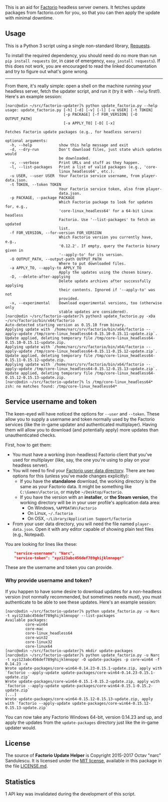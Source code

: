 This is an aid for [Factorio](http://www.factorio.com/) headless server owners.
It fetches update packages from factorio.com for you, so that you can then apply
the update with minimal downtime.


## Usage ##

This is a Python 3 script using a single non-standard library,
[Requests](http://requests.readthedocs.org/en/latest/).

To install the required dependency, you should need do no more than run `pip
install requests` (or, in case of emergency, `easy_install requests`). If this
does not work, you are encouraged to read the linked documentation and try to
figure out what's gone wrong.

---

From there, it's really simple: open a shell on the machine running your
headless server, fetch the updater script, and run it (try it with `--help`
first!). Here's an example session:

```
[narc@odin ~/src/factorio-updater]% python update_factorio.py --help
usage: update_factorio.py [-h] [-d] [-v] [-l] [-u USER] [-t TOKEN]
                          [-p PACKAGE] [-f FOR_VERSION] [-O OUTPUT_PATH]
                          [-a APPLY_TO] [-D] [-x]

Fetches Factorio update packages (e.g., for headless servers)

optional arguments:
  -h, --help            show this help message and exit
  -d, --dry-run         Don't download files, just state which updates would
                        be downloaded.
  -v, --verbose         Print URLs and stuff as they happen.
  -l, --list-packages   Print a list of valid packages (e.g., 'core-
                        linux_headless64', etc.).
  -u USER, --user USER  Your Factorio service username, from player-data.json.
  -t TOKEN, --token TOKEN
                        Your Factorio service token, also from player-
                        data.json.
  -p PACKAGE, --package PACKAGE
                        Which Factorio package to look for updates for, e.g.,
                        'core-linux_headless64' for a 64-bit Linux headless
                        Factorio. Use '--list-packages' to fetch an updated
                        list.
  -f FOR_VERSION, --for-version FOR_VERSION
                        Which Factorio version you currently have, e.g.,
                        '0.12.2'. If empty, query the Factorio binary given in
                        '--apply-to' for its version.
  -O OUTPUT_PATH, --output-path OUTPUT_PATH
                        Where to put downloaded files.
  -a APPLY_TO, --apply-to APPLY_TO
                        Apply the updates using the chosen binary.
  -D, --delete-after-applying
                        Delete update archives after successfully applying
                        their contents. Ignored if '--apply-to' was not
                        provided.
  -x, --experimental    Download experimental versions, too (otherwise only
                        stable updates are considered).
[narc@odin ~/src/factorio-updater]% python3 update_factorio.py -xDa ~/srv/factorio/bin/x64/factorio
Auto-detected starting version as 0.15.10 from binary.
Applying update with `/home/narc/srv/factorio/bin/x64/factorio --apply-update /tmp/core-linux_headless64-0.15.10-0.15.11-update.zip`.
Update applied, deleting temporary file /tmp/core-linux_headless64-0.15.10-0.15.11-update.zip.
Applying update with `/home/narc/srv/factorio/bin/x64/factorio --apply-update /tmp/core-linux_headless64-0.15.11-0.15.12-update.zip`.
Update applied, deleting temporary file /tmp/core-linux_headless64-0.15.11-0.15.12-update.zip.
Applying update with `/home/narc/srv/factorio/bin/x64/factorio --apply-update /tmp/core-linux_headless64-0.15.12-0.15.13-update.zip`.
Update applied, deleting temporary file /tmp/core-linux_headless64-0.15.12-0.15.13-update.zip.
[narc@odin ~/src/factorio-updater]% ls /tmp/core-linux_headless64*
zsh: no matches found: /tmp/core-linux_headless64*
```


## Service username and token ##

The keen-eyed will have noticed the options for `--user` and `--token`. These
allow you to supply a username and token normally used by the Factorio services
(like the in-game updater and authenticated multiplayer). Having them will
allow you to download (and potentially apply) more updates than unauthenticated
checks.

First, how to get them:
* You must have a working (non-headless) Factorio client that you've used for
multiplayer (like, say, the one you're using to play on your headless server).
* You will need to find your
[Factorio user data directory](https://wiki.factorio.com/Application_directory#User_Data_directory).
There are two options for this (unless you've made changes explicitly):
    * If you have the **standalone** download, the working directory is the
    same as your Factorio data. It might be something like `C:\Games\Factorio`, or
    maybe `~/Desktop/Factorio`.
    * If you have the version with an **installer**, or **the Steam version**,
    the working directory will be in your user profile's application data area:
        * On Windows, `%APPDATA%\Factorio`
        * On Linux, `~/.factorio`
        * On OSX, `~/Library/Application Support/factorio`
* From your user data directory, you will need the file named
`player-data.json`. Open it with any editor capable of showing plain text files
(e.g., Notepad).

You are looking for lines like these:

```JSON
    "service-username": "Narc",
    "service-token": "xyz123abc456def789ghijklmnopqr"
```

These are the username and token you can provide.


### Why provide username and token? ###

If you happen to have some desire to download updates for a non-headless
version (not normally recommended, but sometimes needs must), you must
authenticate to be able to see these updates. Here's an example session:

```
[narc@odin ~/src/factorio-updater]% python update_factorio.py -u Narc -t xyz123abc456def789ghijklmnopqr --list-packages
Available packages:
         core-win64
         core-mac
         core-linux_headless64
         core-win32
         core-linux32
         core-linux64
[narc@odin ~/src/factorio-updater]% mkdir update-packages
[narc@odin ~/src/factorio-updater]% python update_factorio.py -u Narc -t xyz123abc456def789ghijklmnopqr -O update-packages -p core-win64 -f 0.14.23 -x
Wrote update-packages/core-win64-0.14.23-0.15.1-update.zip, apply with `factorio --apply-update update-packages/core-win64-0.14.23-0.15.1-update.zip`
Wrote update-packages/core-win64-0.15.1-0.15.2-update.zip, apply with `factorio --apply-update update-packages/core-win64-0.15.1-0.15.2-update.zip`
[...]
Wrote update-packages/core-win64-0.15.12-0.15.13-update.zip, apply with `factorio --apply-update update-packages/core-win64-0.15.12-0.15.13-update.zip`
```

You can now take any Factorio Windows 64-bit, version 0.14.23 and up, and apply the updates from the `update-packages` directory just like the in-game updater would.


## License ##

The source of **Factorio Update Helper** is Copyright 2015-2017 Octav "narc"
Sandulescu. It is licensed under the [MIT license][mit], available in this
package in the file [LICENSE.md](LICENSE.md).

[mit]: http://opensource.org/licenses/mit-license.html


## Statistics ##

1 API key was invalidated during the development of this script.

